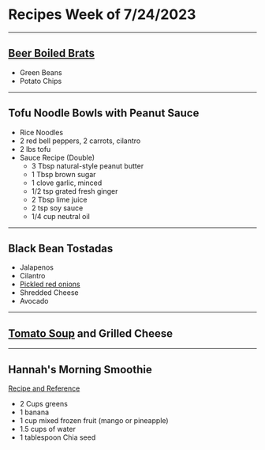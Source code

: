 # Recipes Week of 7/24/2023

---

## [Beer Boiled Brats](https://www.allrecipes.com/recipe/149975/beer-brats/)

- Green Beans
- Potato Chips

---

## Tofu Noodle Bowls with Peanut Sauce 

- Rice Noodles
- 2 red bell peppers, 2 carrots, cilantro
- 2 lbs tofu
- Sauce Recipe (Double)
    - 3 Tbsp natural-style peanut butter
    - 1 Tbsp brown sugar
    - 1 clove garlic, minced
    - 1/2 tsp grated fresh ginger
    - 2 Tbsp lime juice
    - 2 tsp soy sauce
    - 1/4 cup neutral oil

---

## Black Bean Tostadas

- Jalapenos
- Cilantro
- [Pickled red onions](*./PickedRedOnions.md)
- Shredded Cheese
- Avocado

---

## [Tomato Soup](./creamyTomatoSoup.md) and Grilled Cheese

---

## Hannah's Morning Smoothie

[Recipe and Reference](https://joyfoodsunshine.com/green-smoothie/)

- 2 Cups greens
- 1 banana
- 1 cup mixed frozen fruit (mango or pineapple)
- 1.5 cups of water
- 1 tablespoon Chia seed